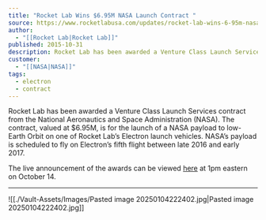 ```yaml
---
title: "Rocket Lab Wins $6.95M NASA Launch Contract "
source: https://www.rocketlabusa.com/updates/rocket-lab-wins-6-95m-nasa-launch-contract/
author:
  - "[[Rocket Lab|Rocket Lab]]"
published: 2015-10-31
description: Rocket Lab has been awarded a Venture Class Launch Services contract from the National Aeronautics and Space Administration (NASA). The contract, valued at $6.95M, is for the launch of a NASA payload to low-Earth Orbit on one of Rocket Lab’s Electron launch vehicles. NASA’s payload is scheduled to fly on Electron’s fifth flight between late 2016 and early 2017.
customer:
  - "[[NASA|NASA]]"
tags:
  - electron
  - contract
---
```

Rocket Lab has been awarded a Venture Class Launch Services contract from the National Aeronautics and Space Administration (NASA). The contract, valued at $6.95M, is for the launch of a NASA payload to low-Earth Orbit on one of Rocket Lab’s Electron launch vehicles. NASA’s payload is scheduled to fly on Electron’s fifth flight between late 2016 and early 2017.

The live announcement of the awards can be viewed [here](http://www.nasa.gov/multimedia/nasatv/index.html#media) at 1pm eastern on October 14.

---

![[./Vault-Assets/Images/Pasted image 20250104222402.jpg|Pasted image 20250104222402.jpg]]